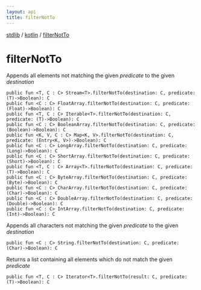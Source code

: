 ```yaml
---
layout: api
title: filterNotTo
---
```

[stdlib](../index.html) / [kotlin](index.html) / [filterNotTo](filterNotTo.html)

# filterNotTo
Appends all elements not matching the given *predicate* to the given *destination*
```
public fun <T, C : C> Stream<T>.filterNotTo(destination: C, predicate: (T)->Boolean): C
public fun <C : C> FloatArray.filterNotTo(destination: C, predicate: (Float)->Boolean): C
public fun <T, C : C> Iterable<T>.filterNotTo(destination: C, predicate: (T)->Boolean): C
public fun <C : C> BooleanArray.filterNotTo(destination: C, predicate: (Boolean)->Boolean): C
public fun <K, V, C : C> Map<K, V>.filterNotTo(destination: C, predicate: (Entry<K, V>)->Boolean): C
public fun <C : C> LongArray.filterNotTo(destination: C, predicate: (Long)->Boolean): C
public fun <C : C> ShortArray.filterNotTo(destination: C, predicate: (Short)->Boolean): C
public fun <T, C : C> Array<T>.filterNotTo(destination: C, predicate: (T)->Boolean): C
public fun <C : C> ByteArray.filterNotTo(destination: C, predicate: (Byte)->Boolean): C
public fun <C : C> CharArray.filterNotTo(destination: C, predicate: (Char)->Boolean): C
public fun <C : C> DoubleArray.filterNotTo(destination: C, predicate: (Double)->Boolean): C
public fun <C : C> IntArray.filterNotTo(destination: C, predicate: (Int)->Boolean): C
```
Appends all characters not matching the given *predicate* to the given *destination*
```
public fun <C : C> String.filterNotTo(destination: C, predicate: (Char)->Boolean): C
```
Returns a list containing all elements which do not match the given *predicate*
```
public fun <T, C : C> Iterator<T>.filterNotTo(result: C, predicate: (T)->Boolean): C
```
